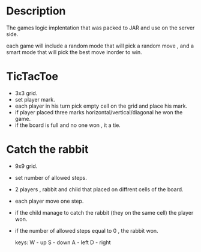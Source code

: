 # Description 

The games logic implentation that was packed to JAR and use on the server side.

each game will include a random mode that will pick a random move , and a smart mode that will pick the best move inorder to win.


# TicTacToe 

- 3x3 grid.
- set player mark.
- each player in his turn pick empty cell on the grid and place his mark.
- if player placed three marks horizontal/vertical/diagonal he won the game.
- if the board is full and no one won , it a tie.

# Catch the rabbit

- 9x9 grid.
- set number of allowed steps.
- 2 players , rabbit and child that placed on diffrent cells of the board.
- each player move one step.
- if the child manage to catch the rabbit (they on the same cell) the player won.
- if the number of allowed steps equal to 0 , the rabbit won.

    keys:
    W - up
    S - down
    A - left
    D - right
